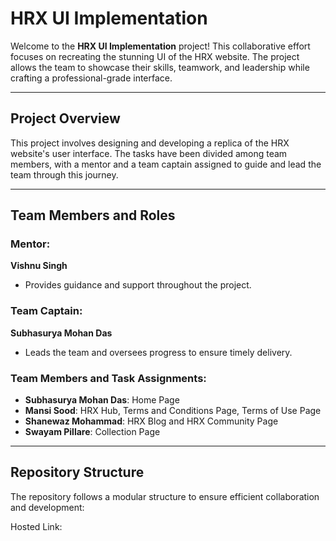 # HRX UI Implementation

Welcome to the **HRX UI Implementation** project! This collaborative effort focuses on recreating the stunning UI of the HRX website. The project allows the team to showcase their skills, teamwork, and leadership while crafting a professional-grade interface.

---

## Project Overview

This project involves designing and developing a replica of the HRX website's user interface. The tasks have been divided among team members, with a mentor and a team captain assigned to guide and lead the team through this journey.

---

## Team Members and Roles

### Mentor:  
**Vishnu Singh**  
- Provides guidance and support throughout the project.

### Team Captain:  
**Subhasurya Mohan Das**  
- Leads the team and oversees progress to ensure timely delivery.

### Team Members and Task Assignments:  
- **Subhasurya Mohan Das**: Home Page  
- **Mansi Sood**: HRX Hub, Terms and Conditions Page, Terms of Use Page  
- **Shanewaz Mohammad**: HRX Blog and HRX Community Page  
- **Swayam Pillare**: Collection Page  

---

## Repository Structure

The repository follows a modular structure to ensure efficient collaboration and development:

Hosted Link: